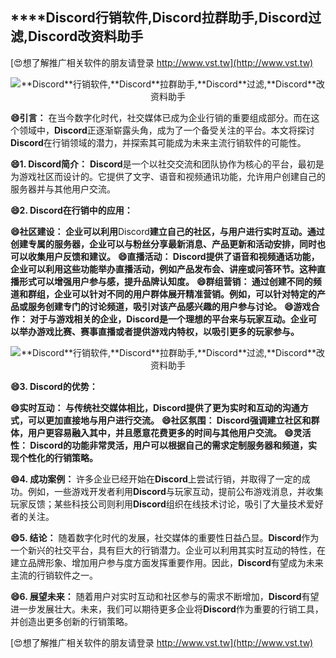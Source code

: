 ## ****Discord**行销软件,**Discord**拉群助手,**Discord**过滤,**Discord**改资料助手**

[😍想了解推广相关软件的朋友请登录 http://www.vst.tw](http://www.vst.tw)

 <center><img src="https://vst.tw/MP4/tuiguang/png/2.png" alt="**Discord**行销软件,**Discord**拉群助手,**Discord**过滤,**Discord**改资料助手"></center>

**😄引言：**
在当今数字化时代，社交媒体已成为企业行销的重要组成部分。而在这个领域中，**Discord**正逐渐崭露头角，成为了一个备受关注的平台。本文将探讨**Discord**在行销领域的潜力，并探索其可能成为未来主流行销软件的可能性。

**😄1. **Discord**简介：**
**Discord**是一个以社交交流和团队协作为核心的平台，最初是为游戏社区而设计的。它提供了文字、语音和视频通讯功能，允许用户创建自己的服务器并与其他用户交流。

**😄2. **Discord**在行销中的应用：**

**😄社区建设： 企业可以利用**Discord**建立自己的社区，与用户进行实时互动。通过创建专属的服务器，企业可以与粉丝分享最新消息、产品更新和活动安排，同时也可以收集用户反馈和建议。**
**😄直播活动： **Discord**提供了语音和视频通话功能，企业可以利用这些功能举办直播活动，例如产品发布会、讲座或问答环节。这种直播形式可以增强用户参与感，提升品牌认知度。**
**😄群组营销： 通过创建不同的频道和群组，企业可以针对不同的用户群体展开精准营销。例如，可以针对特定的产品或服务创建专门的讨论频道，吸引对该产品感兴趣的用户参与讨论。**
**😄游戏合作： 对于与游戏相关的企业，**Discord**是一个理想的平台来与玩家互动。企业可以举办游戏比赛、赛事直播或者提供游戏内特权，以吸引更多的玩家参与。**

 <center><img src="https://vst.tw/MP4/tuiguang/png/3.png" alt="**Discord**行销软件,**Discord**拉群助手,**Discord**过滤,**Discord**改资料助手"></center>

**😄3. **Discord**的优势：**

**😄实时互动： 与传统社交媒体相比，**Discord**提供了更为实时和互动的沟通方式，可以更加直接地与用户进行交流。**
**😄社区氛围： **Discord**强调建立社区和群体，用户更容易融入其中，并且愿意花费更多的时间与其他用户交流。**
**😄灵活性： **Discord**的功能非常灵活，用户可以根据自己的需求定制服务器和频道，实现个性化的行销策略。**

**😄4. 成功案例：**
许多企业已经开始在**Discord**上尝试行销，并取得了一定的成功。例如，一些游戏开发者利用**Discord**与玩家互动，提前公布游戏消息，并收集玩家反馈；某些科技公司则利用**Discord**组织在线技术讨论，吸引了大量技术爱好者的关注。

**😄5. 结论：**
随着数字化时代的发展，社交媒体的重要性日益凸显。**Discord**作为一个新兴的社交平台，具有巨大的行销潜力。企业可以利用其实时互动的特性，在建立品牌形象、增加用户参与度方面发挥重要作用。因此，**Discord**有望成为未来主流的行销软件之一。

**😄6. 展望未来：**
随着用户对实时互动和社区参与的需求不断增加，**Discord**有望进一步发展壮大。未来，我们可以期待更多企业将**Discord**作为重要的行销工具，并创造出更多创新的行销策略。

[😍想了解推广相关软件的朋友请登录 http://www.vst.tw](http://www.vst.tw)



